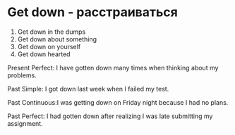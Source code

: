 # Get down - расстраиваться

1. Get down in the dumps
2. Get down about something 
3. Get down on yourself
4. Get down hearted

Present Perfect: I have gotten down many times when thinking about my problems. 

Past Simple:  I got down last week when I failed my test.

Past Continuous:I was getting down on Friday night because I had no plans.

Past Perfect: I had gotten down after realizing I was late submitting my assignment.